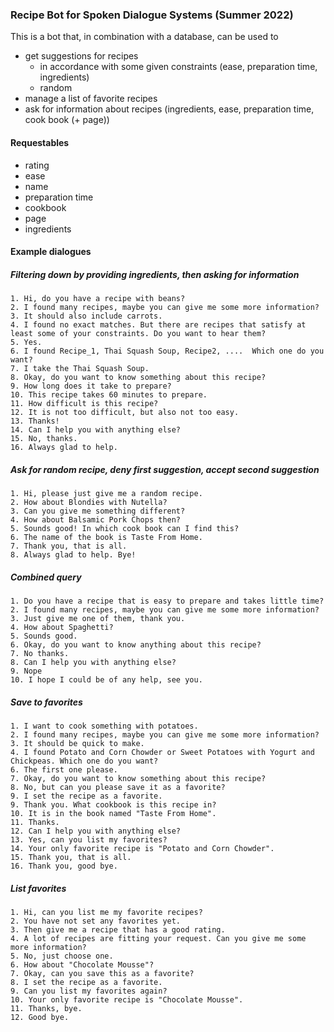 ### Recipe Bot for Spoken Dialogue Systems (Summer 2022)

This is a bot that, in combination with a database, can be used to

- get suggestions for recipes 
    - in accordance with some given constraints (ease, preparation time, ingredients)
    - random
- manage a list of favorite recipes
- ask for information about recipes (ingredients, ease, preparation time, cook book (+ page))

#### Requestables

+ rating
+ ease
+ name
+ preparation time
+ cookbook
+ page
+ ingredients


#### Example dialogues

##### Filtering down by providing ingredients, then asking for information

``` 
1. Hi, do you have a recipe with beans?
2. I found many recipes, maybe you can give me some more information?
3. It should also include carrots.
4. I found no exact matches. But there are recipes that satisfy at least some of your constraints. Do you want to hear them?
5. Yes.
6. I found Recipe_1, Thai Squash Soup, Recipe2, ....  Which one do you want?
7. I take the Thai Squash Soup.
8. Okay, do you want to know something about this recipe?
9. How long does it take to prepare?
10. This recipe takes 60 minutes to prepare.
11. How difficult is this recipe?
12. It is not too difficult, but also not too easy.
13. Thanks!
14. Can I help you with anything else?
15. No, thanks.
16. Always glad to help.
``` 

##### Ask for random recipe, deny first suggestion, accept second suggestion
``` 
1. Hi, please just give me a random recipe.
2. How about Blondies with Nutella?
3. Can you give me something different?
4. How about Balsamic Pork Chops then?
5. Sounds good! In which cook book can I find this?
6. The name of the book is Taste From Home.
7. Thank you, that is all.
8. Always glad to help. Bye!
``` 

##### Combined query
``` 
1. Do you have a recipe that is easy to prepare and takes little time?
2. I found many recipes, maybe you can give me some more information?
3. Just give me one of them, thank you.
4. How about Spaghetti?
5. Sounds good.
6. Okay, do you want to know anything about this recipe?
7. No thanks.
8. Can I help you with anything else?
9. Nope
10. I hope I could be of any help, see you.
``` 

##### Save to favorites
``` 
1. I want to cook something with potatoes.
2. I found many recipes, maybe you can give me some more information?
3. It should be quick to make.
4. I found Potato and Corn Chowder or Sweet Potatoes with Yogurt and Chickpeas. Which one do you want?
6. The first one please.
7. Okay, do you want to know something about this recipe?
8. No, but can you please save it as a favorite?
9. I set the recipe as a favorite.
9. Thank you. What cookbook is this recipe in?
10. It is in the book named "Taste From Home".
11. Thanks.
12. Can I help you with anything else?
13. Yes, can you list my favorites?
14. Your only favorite recipe is "Potato and Corn Chowder".
15. Thank you, that is all.
16. Thank you, good bye.
``` 

##### List favorites
``` 
1. Hi, can you list me my favorite recipes?
2. You have not set any favorites yet.
3. Then give me a recipe that has a good rating.
4. A lot of recipes are fitting your request. Can you give me some more information?
5. No, just choose one.
6. How about "Chocolate Mousse"?
7. Okay, can you save this as a favorite?
8. I set the recipe as a favorite.
9. Can you list my favorites again?
10. Your only favorite recipe is "Chocolate Mousse".
11. Thanks, bye.
12. Good bye.
``` 

